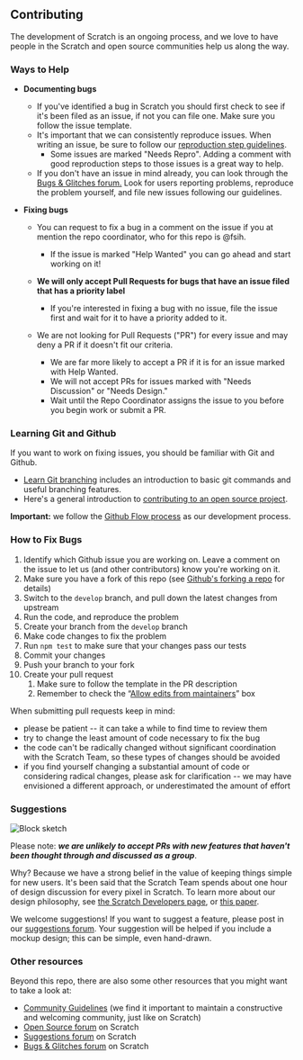 ## Contributing
The development of Scratch is an ongoing process, and we love to have people in the Scratch and open source communities help us along the way.

### Ways to Help

* **Documenting bugs**
  * If you've identified a bug in Scratch you should first check to see if it's been filed as an issue, if not you can file one.  Make sure you follow the issue template.
  * It's important that we can consistently reproduce issues. When writing an issue, be sure to follow our [reproduction step guidelines](https://github.com/LLK/scratch-gui/wiki/Writing-good-repro-steps).
    * Some issues are marked "Needs Repro". Adding a comment with good reproduction steps to those issues is a great way to help.
  * If you don't have an issue in mind already, you can look through the [Bugs & Glitches forum.](https://scratch.mit.edu/discuss/3/) Look for users reporting problems, reproduce the problem yourself, and file new issues following our guidelines.

* **Fixing bugs**
  * You can request to fix a bug in a comment on the issue if you at mention the repo coordinator, who for this repo is @fsih.
    * If the issue is marked "Help Wanted" you can go ahead and start working on it!
  * **We will only accept Pull Requests for bugs that have an issue filed that has a priority label**
    * If you're interested in fixing a bug with no issue, file the issue first and wait for it to have a priority added to it.

  * We are not looking for Pull Requests ("PR") for every issue and may deny a PR if it doesn't fit our criteria.
    * We are far more likely to accept a PR if it is for an issue marked with Help Wanted.
    * We will not accept PRs for issues marked with "Needs Discussion" or "Needs Design."
    * Wait until the Repo Coordinator assigns the issue to you before you begin work or submit a PR.

### Learning Git and Github

If you want to work on fixing issues, you should be familiar with Git and Github.

* [Learn Git branching](https://learngitbranching.js.org/) includes an introduction to basic git commands and useful branching features.
* Here's a general introduction to [contributing to an open source project](https://egghead.io/courses/how-to-contribute-to-an-open-source-project-on-github).

**Important:** we follow the [Github Flow process](https://guides.github.com/introduction/flow/) as our development process.

### How to Fix Bugs
1. Identify which Github issue you are working on. Leave a comment on the issue to let us (and other contributors) know you're working on it.
2. Make sure you have a fork of this repo (see [Github's forking a repo](https://help.github.com/en/github/getting-started-with-github/fork-a-repo) for details)
3. Switch to the `develop` branch, and pull down the latest changes from upstream
4. Run the code, and reproduce the problem
5. Create your branch from the `develop` branch
6. Make code changes to fix the problem
7. Run `npm test` to make sure that your changes pass our tests
8. Commit your changes
9. Push your branch to your fork
10. Create your pull request
    1. Make sure to follow the template in the PR description
    1. Remember to check the “[Allow edits from maintainers](https://help.github.com/en/github/collaborating-with-issues-and-pull-requests/allowing-changes-to-a-pull-request-branch-created-from-a-fork)” box

When submitting pull requests keep in mind:
* please be patient -- it can take a while to find time to review them
* try to change the least amount of code necessary to fix the bug
* the code can't be radically changed without significant coordination with the Scratch Team, so these types of changes should be avoided
* if you find yourself changing a substantial amount of code or considering radical changes, please ask for clarification -- we may have envisioned a different approach, or underestimated the amount of effort

### Suggestions
![Block sketch](https://user-images.githubusercontent.com/3431616/77192550-1dcebe00-6ab3-11ea-9606-8ecd8500c958.png)

Please note: **_we are unlikely to accept PRs with new features that haven't been thought through and discussed as a group_**.

Why? Because we have a strong belief in the value of keeping things simple for new users. It's been said that the Scratch Team spends about one hour of design discussion for every pixel in Scratch. To learn more about our design philosophy, see [the Scratch Developers page](https://scratch.mit.edu/developers), or [this paper](http://web.media.mit.edu/~mres/papers/Scratch-CACM-final.pdf).

We welcome suggestions! If you want to suggest a feature, please post in our [suggestions forum](https://scratch.mit.edu/discuss/1/). Your suggestion will be helped if you include a mockup design; this can be simple, even hand-drawn.

### Other resources
Beyond this repo, there are also some other resources that you might want to take a look at:
* [Community Guidelines](https://github.com/LLK/scratch-www/wiki/Community-Guidelines) (we find it important to maintain a constructive and welcoming community, just like on Scratch)
* [Open Source forum](https://scratch.mit.edu/discuss/49/) on Scratch
* [Suggestions forum](https://scratch.mit.edu/discuss/1/) on Scratch
* [Bugs & Glitches forum](https://scratch.mit.edu/discuss/3/) on Scratch